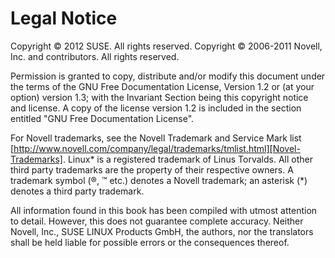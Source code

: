 # Legal Notice

Copyright &copy; 2012 SUSE. All rights reserved.
Copyright &copy; 2006-2011 Novell, Inc. and contributors. All rights reserved.

Permission is granted to copy, distribute and/or modify this document
under the terms of the GNU Free Documentation License, Version 1.2 or
(at your option) version 1.3; with the Invariant Section being this
copyright notice and license. A copy of the license version 1.2 is
included in the section entitled "GNU Free Documentation License".

For Novell trademarks, see the Novell Trademark and Service Mark list
[http://www.novell.com/company/legal/trademarks/tmlist.html][Novel-Trademarks].
Linux* is a registered trademark of Linus Torvalds. All other third
party trademarks are the property of their respective owners. A
trademark symbol (&reg;, &trade; etc.) denotes a Novell trademark; an
asterisk \(\*\) denotes a third party trademark.

All information found in this book has been compiled with utmost
attention to detail. However, this does not guarantee complete accuracy.
Neither Novell, Inc., SUSE LINUX Products GmbH, the authors, nor the
translators shall be held liable for possible errors or the consequences
thereof.

[Novel-Trademarks]: http://www.novell.com/company/legal/trademarks/tmlist.html
